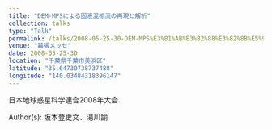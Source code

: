 ```yaml
---
title: "DEM-MPSによる固液混相流の再現と解析"
collection: talks
type: "Talk"
permalink: /talks/2008-05-25-30-DEM-MPS%E3%81%AB%E3%82%88%E3%82%8B%E5%9B%BA%E6%B6%B2%E6%B7%B7%E7%9B%B8%E6%B5%81%E3%81%AE%E5%86%8D%E7%8F%BE%E3%81%A8%E8%A7%A3
venue: "幕張メッセ"
date: 2008-05-25-30
location: "千葉県千葉市美浜区"
latitude: "35.64730738737488"
longitude: "140.03484318396147"
---
```


日本地球惑星科学連合2008年大会

Author(s): 坂本登史文、湯川諭
